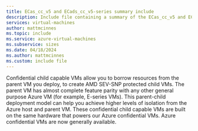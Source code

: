 ```yaml
---
title: ECas_cc_v5 and ECads_cc_v5-series summary include
description: Include file containing a summary of the ECas_cc_v5 and ECads_cc_v5-series size family.
services: virtual-machines
author: mattmcinnes
ms.topic: include
ms.service: azure-virtual-machines
ms.subservice: sizes
ms.date: 04/18/2024
ms.author: mattmcinnes
ms.custom: include file
---
```

Confidential child capable VMs allow you to borrow resources from the parent VM you deploy, to create AMD SEV-SNP protected child VMs. The parent VM has almost complete feature parity with any other general purpose Azure VM (for example, E-series VMs). This parent-child deployment model can help you achieve higher levels of isolation from the Azure host and parent VM. These confidential child capable VMs are built on the same hardware that powers our Azure confidential VMs. Azure confidential VMs are now generally available.